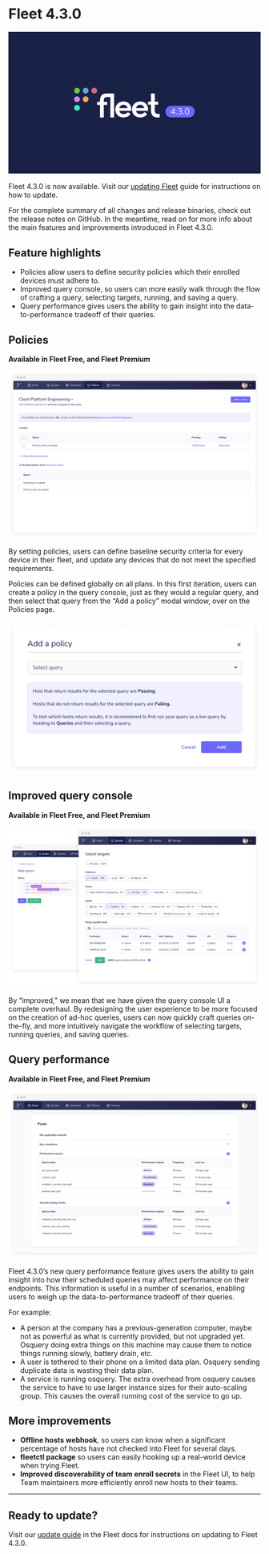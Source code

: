 # Fleet 4.3.0

![Fleet 4.3.0](../website/assets/images/articles/fleet-4.3.0-cover-1600x900@2x.jpg)

Fleet 4.3.0 is now available. Visit our [updating Fleet](https://fleetdm.com/docs/using-fleet/updating-fleet) guide for instructions on how to update.

For the complete summary of all changes and release binaries, check out the release notes on GitHub. In the meantime, read on for more info about the main features and improvements introduced in Fleet 4.3.0.

## Feature highlights

- Policies allow users to define security policies which their enrolled devices must adhere to.
- Improved query console, so users can more easily walk through the flow of crafting a query, selecting targets, running, and saving a query.
- Query performance gives users the ability to gain insight into the data-to-performance tradeoff of their queries.

## Policies
**Available in Fleet Free, and Fleet Premium**

![Policies](../website/assets/images/articles/fleet-4.3.0-1-700x466@2x.png)

By setting policies, users can define baseline security criteria for every device in their fleet, and update any devices that do not meet the specified requirements.

Policies can be defined globally on all plans. In this first iteration, users can create a policy in the query console, just as they would a regular query, and then select that query from the “Add a policy” modal window, over on the Policies page.

![Policies](../website/assets/images/articles/fleet-4.3.0-2-700x448@2x.png)

## Improved query console
**Available in Fleet Free, and Fleet Premium**

![Improved query console](../website/assets/images/articles/fleet-4.3.0-3-700x448@2x.png)

By “improved,” we mean that we have given the query console UI a complete overhaul. By redesigning the user experience to be more focused on the creation of ad-hoc queries, users can now quickly craft queries on-the-fly, and more intuitively navigate the workflow of selecting targets, running queries, and saving queries.

## Query performance
**Available in Fleet Free, and Fleet Premium**

![Query performance](../website/assets/images/articles/fleet-4.3.0-4-700x466@2x.png)

Fleet 4.3.0’s new query performance feature gives users the ability to gain insight into how their scheduled queries may affect performance on their endpoints. This information is useful in a number of scenarios, enabling users to weigh up the data-to-performance tradeoff of their queries.

For example:

- A person at the company has a previous-generation computer, maybe not as powerful as what is currently provided, but not upgraded yet. Osquery doing extra things on this machine may cause them to notice things running slowly, battery drain, etc.
- A user is tethered to their phone on a limited data plan. Osquery sending duplicate data is wasting their data plan.
- A service is running osquery. The extra overhead from osquery causes the service to have to use larger instance sizes for their auto-scaling group. This causes the overall running cost of the service to go up.

## More improvements

- **Offline hosts webhook**, so users can know when a significant percentage of hosts have not checked into Fleet for several days.
- **fleetctl package** so users can easily hooking up a real-world device when trying Fleet.
- **Improved discoverability of team enroll secrets** in the Fleet UI, to help Team maintainers more efficiently enroll new hosts to their teams.

---

## Ready to update?

Visit our [update guide](https://fleetdm.com/docs/using-fleet/updating-fleet) in the Fleet docs for instructions on updating to Fleet 4.3.0.

<meta name="category" value="releases">
<meta name="authorFullName" value="Mike Thomas">
<meta name="authorGitHubUsername" value="mike-j-thomas">
<meta name="publishedOn" value="2021-09-07">
<meta name="articleTitle" value="Fleet 4.3.0">
<meta name="articleImageUrl" value="../website/assets/images/articles/fleet-4.3.0-cover-1600x900@2x.jpg">